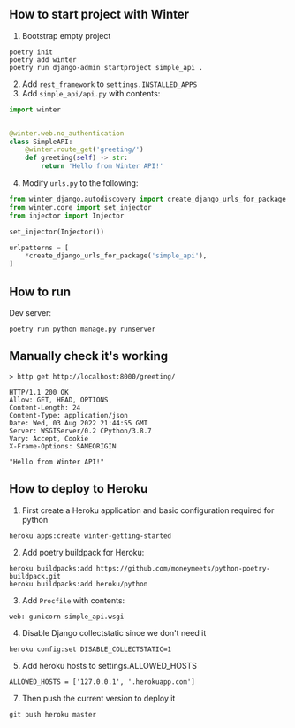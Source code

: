 How to start project with Winter
--------------------------------
1. Bootstrap empty project
```shell
poetry init
poetry add winter
poetry run django-admin startproject simple_api .
```

2. Add `rest_framework` to `settings.INSTALLED_APPS`
3. Add `simple_api/api.py` with contents:
```python
import winter


@winter.web.no_authentication
class SimpleAPI:
    @winter.route_get('greeting/')
    def greeting(self) -> str:
        return 'Hello from Winter API!'
```

4. Modify `urls.py` to the following:
```python
from winter_django.autodiscovery import create_django_urls_for_package
from winter.core import set_injector
from injector import Injector

set_injector(Injector())

urlpatterns = [
    *create_django_urls_for_package('simple_api'),
]
```

How to run
----------

Dev server:
```
poetry run python manage.py runserver
```

Manually check it's working
---------------------------

`> http get http://localhost:8000/greeting/`

```
HTTP/1.1 200 OK
Allow: GET, HEAD, OPTIONS
Content-Length: 24
Content-Type: application/json
Date: Wed, 03 Aug 2022 21:44:55 GMT
Server: WSGIServer/0.2 CPython/3.8.7
Vary: Accept, Cookie
X-Frame-Options: SAMEORIGIN

"Hello from Winter API!"
```

How to deploy to Heroku
-----------------------
1. First create a Heroku application and basic configuration required for python

`heroku apps:create winter-getting-started`

2. Add poetry buildpack for Heroku:
```
heroku buildpacks:add https://github.com/moneymeets/python-poetry-buildpack.git
heroku buildpacks:add heroku/python
```

3. Add `Procfile` with contents:
```
web: gunicorn simple_api.wsgi
```

4. Disable Django collectstatic since we don't need it

`heroku config:set DISABLE_COLLECTSTATIC=1`

5. Add heroku hosts to settings.ALLOWED_HOSTS
```
ALLOWED_HOSTS = ['127.0.0.1', '.herokuapp.com']
```

7. Then push the current version to deploy it

`git push heroku master`
